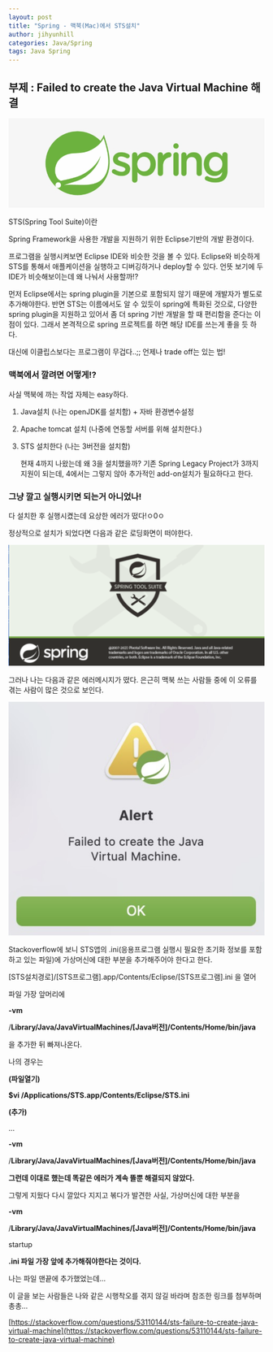 ```yaml
---
layout: post
title: "Spring - 맥북(Mac)에서 STS설치"
author: jihyunhill
categories: Java/Spring
tags: Java Spring
---
```


## 부제 : Failed to create the Java Virtual Machine 해결

![/assets/Spring/logo.png](/assets/Spring/logo.png)

STS(Spring Tool Suite)이란

Spring Framework을 사용한 개발을 지원하기 위한 Eclipse기반의 개발 환경이다.

프로그램을 실행시켜보면 Eclipse IDE와 비슷한 것을 볼 수 있다. Eclipse와 비슷하게 STS를 통해서 애플케이션을 실행하고 디버깅하거나 deploy할 수 있다. 언뜻 보기에 두 IDE가 비슷해보이는데 왜 나눠서 사용할까!?

먼저 Eclipse에서는 spring plugin을 기본으로 포함되지 않기 때문에 개발자가 별도로 추가해야한다. 반면 STS는 이름에서도 알 수 있듯이 spring에 특화된 것으로, 다양한 spring plugin을 지원하고 있어서 좀 더 spring 기반 개발을 할 때 편리함을 준다는 이점이 있다. 그래서 본격적으로 spring 프로젝트를 하면 해당 IDE를 쓰는게 좋을 듯 하다.

대신에 이클립스보다는 프로그램이 무겁다..;; 언제나 trade off는 있는 법!

### 맥북에서 깔려면 어떻게!?

사실 맥북에 까는 작업 자체는 easy하다.

1. Java설치 (나는 openJDK를 설치함) + 자바 환경변수설정
2. Apache tomcat 설치 (나중에 연동할 서버를 위해 설치한다.)
3. STS 설치한다 (나는 3버전을 설치함)

    현재 4까지 나왔는데 왜 3을 설치했을까? 기존 Spring Legacy Project가 3까지 지원이 되는데, 4에서는 그렇지 않아 추가적인 add-on설치가 필요하다고 한다.

### 그냥 깔고 실행시키면 되는거 아니었나!

다 설치한 후 실행시켰는데 요상한 에러가 떴다!ㅇ0ㅇ

정상적으로 설치가 되었다면 다음과 같은 로딩화면이 떠야한다.

![/assets/Spring/success_inst.png](/assets/Spring/success_inst.png)

그러나 나는 다음과 같은 에러메시지가 떴다. 은근히 맥북 쓰는 사람들 중에 이 오류를 겪는 사람이 많은 것으로 보인다.

![/assets/Spring/alert.png](/assets/Spring/alert.png)

Stackoverflow에 보니 STS앱의 .ini(응용프로그램 실행시 필요한 초기화 정보를 포함하고 있는 파일)에 가상머신에 대한 부분을 추가해주어야 한다고 한다.

[STS설치경로]/[STS프로그램].app/Contents/Eclipse/[STS프로그램].ini 을 열어

파일 가장 앞머리에

**-vm**

/**Library/Java/JavaVirtualMachines/[Java버전]/Contents/Home/bin/java**

을 추가한 뒤 빠져나온다.



나의 경우는

**(파일열기)**

**$vi /Applications/STS.app/Contents/Eclipse/STS.ini**

**(추가)**

...

**-vm**

/**Library/Java/JavaVirtualMachines/[Java버전]/Contents/Home/bin/java**

**그런데 이대로 했는데 똑같은 에러가 계속 뜰뿐 해결되지 않았다.**

그렇게 지웠다 다시 깔았다 지지고 볶다가 발견한 사실, 가상머신에 대한 부분을

**-vm**

/**Library/Java/JavaVirtualMachines/[Java버전]/Contents/Home/bin/java**

startup

**.ini 파일 가장 앞에 추가해줘야한다는 것이다.**

나는 파일 맨끝에 추가했었는데...

이 글을 보는 사람들은 나와 같은 시행착오를 겪지 않길 바라며 참조한 링크를 첨부하며 총총...

[https://stackoverflow.com/questions/53110144/sts-failure-to-create-java-virtual-machine](https://stackoverflow.com/questions/53110144/sts-failure-to-create-java-virtual-machine)
